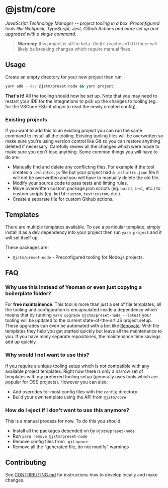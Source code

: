 # @jstm/core

_JavaScript Technology Manager -- project tooling in a box. Preconfigured tools like Webpack, TypeScript, Jest, Github Actions and more set up and upgraded with a single command._

> **Warning:** this project is still in beta. Until it reaches v1.0.0 there will likely be breaking changes which require manual fixes.

## Usage

Create an empty directory for your new project then run:

```sh
yarn add --dev @jstm/preset-node && yarn project
```

**That's it!** All the tooling should now be set up. Note that you may need to restart your IDE for the integrations to pick up the changes to tooling (eg. for the VSCode ESLint plugin to read the newly created config).

### Existing projects

If you want to add this to an existing project you can run the same command to install all the tooling. Existing tooling files will be overwritten so make sure you're using version control like Git so you can restore anything deleted if necessary. Carefully review all the changes which were made to make sure you don't lose anything. Some common things you will have to do are:

- Manually find and delete any conflicting files. For example if the tool creates a `.eslintrc.js` file but your project had a `.eslintrc.json` file it will not be overwritten and you will have to manually delete the old file.
- Modify your source code to pass tests and linting rules.
- Move overwritten custom package.json scripts (eg. `build`, `test`, etc.) to custom scripts (eg. `build:custom`, `test:custom`, etc.).
- Create a separate file for custom Github actions.

## Templates

There are multiple templates available. To use a particular template, simply install it as a dev dependency into your project then run `yarn project` and it will set itself up.

These packages are:

- `@jstm/preset-node` - Preconfigured tooling for Node.js projects.

## FAQ

### Why use this instead of Yeoman or even just copying a boilerplate folder?

For **free maintainence**. This tool is more than just a set of file templates; all the tooling and configuration is encapsulated inside a dependency which means that by running `yarn upgrade @jstm/preset-node --latest` your tooling will be updated to the current state-of-the-art JS project setup. These upgrades can even be automated with a bot like [Renovate](https://github.com/renovatebot/renovate). With file templates they help you get started quickly but leave all the maintenance to you. If you have many separate repositories, the maintenance time savings add up quickly.

### Why would I not want to use this?

If you require a unique tooling setup which is not compatible with any available project templates. Right now there is only a narrow set of templates with my preferred tooling setup (generally uses tools which are popular for OSS projects). However you can also:

- Add overrides for most config files with the `config` directory
- Build your own template using the API from `@jstm/core`

### How do I eject if I don't want to use this anymore?

This is a manual process for now. To do this you should:

- Install all the packages depended on by `@jstm/preset-node`
- Run `yarn remove @jstm/preset-node`
- Remove config files from `.gitignore`
- Remove all the "generated file, do not modify" warnings

## Contributing

See [CONTRIBUTING.md](./CONTRIBUTING.md) for instructions how to develop locally and make changes.

